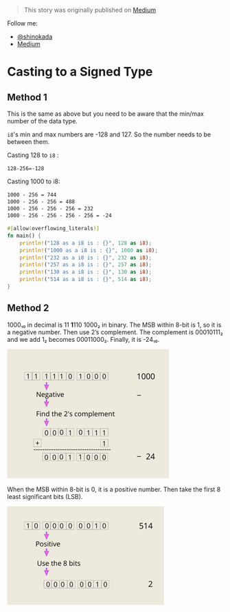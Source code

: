 > This story was originally published on [Medium](https://towardsdatascience.com/unsinged-signed-integers-and-casting-in-rust-9a847bfc398f)

Follow me:
- [@shinokada](https://twitter.com/shinokada)
- [Medium](https://medium.com/@shinichiokada)

# Casting to a Signed Type

## Method 1

This is the same as above but you need to be aware that the min/max number of the data type.

`i8`'s min and max numbers are -128 and 127. So the number needs to be between them.

Casting 128 to `i8` :

```
128-256=-128
```

Casting 1000 to i8:

```
1000 - 256 = 744
1000 - 256 - 256 = 488
1000 - 256 - 256 - 256 = 232
1000 - 256 - 256 - 256 - 256 = -24
```

```rust runnable
#[allow(overflowing_literals)]
fn main() {
    println!("128 as a i8 is : {}", 128 as i8);
    println!("1000 as a i8 is : {}", 1000 as i8);
    println!("232 as a i8 is : {}", 232 as i8);
    println!("257 as a i8 is : {}", 257 as i8);
    println!("130 as a i8 is : {}", 130 as i8);
    println!("514 as a i8 is : {}", 514 as i8);
}
```

## Method 2

1000₁₀ in decimal is 11 **1**110 1000₂ in binary. The MSB within 8-bit is 1, so it is a negative number. Then use 2’s complement. The complement is 00010111₂ and we add 1₂ becomes 00011000₂. Finally, it is -24₁₀.

![4-bit word-4](image/4-bit-word-4.png)

When the MSB within 8-bit is 0, it is a positive number. Then take the first 8 least significant bits (LSB).

![4-bit word-5](image/4-bit-word-5.png)
